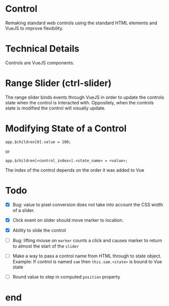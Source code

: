 # Control

Remaking standard web controls using the standard HTML elements and VueJS to improve flexibility.

# Technical Details

Controls are VueJS components.

# Range Slider (ctrl-slider)

The range slider binds events through VueJS in order to update the controls state when the control is interacted with. Oppositely, when the controls state is modified the control will visually update.

# Modifying State of a Control

`app.$children[0].value = 100;`

or

`app.$children[<control_index>].<state_name> = <value>;`

The index of the control depends on the order it was added to Vue

# Todo

- [x] Bug: value to pixel conversion does not take into account the CSS width of a slider.
- [x] Click event on slider should move marker to location.
- [x] Ability to slide the control

- [ ] Bug: lifting mouse on `marker` counts a click and causes marker to return to almost the start of the `slider`

- [ ] Make a way to pass a control name from HTML through to state object. Example: If control is named `sam` then `this.sam.<state>` is bound to Vue state

- [ ] Round value to step in computed `position` property


















# end
